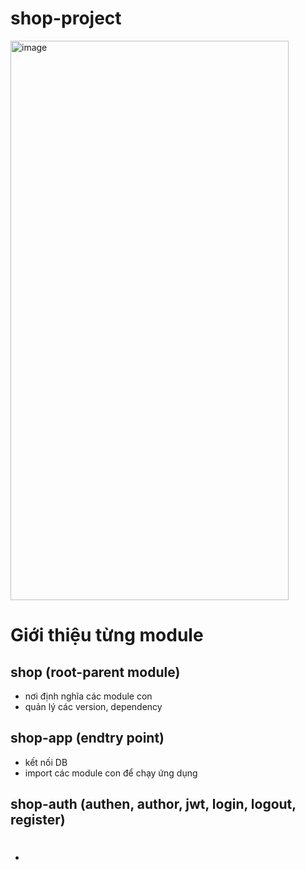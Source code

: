 ﻿# shop-project
 

<img width="445" height="895" alt="image" src="https://github.com/user-attachments/assets/41f7ef0f-154b-4342-86f2-2b8691ed364b" />

# Giới thiệu từng module
## shop (root-parent module)
- nơi định nghĩa các module con
- quản lý các version, dependency
## shop-app (endtry point)
- kết nối DB
- import các module con để chạy ứng dụng
## shop-auth (authen, author, jwt, login, logout, register)
#
-


